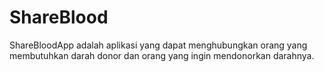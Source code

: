 # ShareBlood
ShareBloodApp adalah aplikasi yang dapat menghubungkan orang yang membutuhkan darah donor dan orang yang ingin mendonorkan darahnya.
